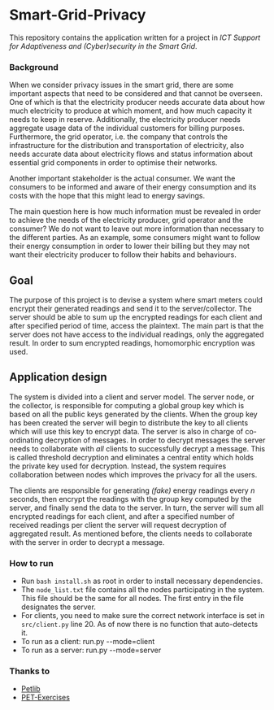 # Smart-Grid-Privacy
This repository contains the application written for a project in *ICT Support for Adaptiveness and (Cyber)security in the Smart Grid*.

### Background
When we consider privacy issues in the smart grid, there are some important aspects that need to be considered and that cannot be overseen. One of which is that the electricity producer needs accurate data about how much electricity to produce at which moment, and how much capacity it needs to keep in reserve. Additionally, the electricity producer needs aggregate usage data of the individual customers for billing purposes. Furthermore, the grid operator, i.e. the company that controls the infrastructure for the distribution and transportation of electricity, also needs accurate data about electricity flows and status information about essential grid components in order to optimise their networks.

Another important stakeholder is the actual consumer. We want the consumers to be informed and aware of their energy consumption and its costs with the hope that this might lead to energy savings.

The main question here is how much information must be revealed in order to achieve the needs of the electricity producer, grid operator and the consumer? We do not want to leave out more information than necessary to the different parties. As an example, some consumers might want to follow their energy consumption in order to lower their billing but they may not want their electricity producer to follow their habits and behaviours.

## Goal
The purpose of this project is to devise a system where smart meters could encrypt their generated readings and send it to the server/collector. The server should be able to sum up the encrypted readings for each client and after specified period of time, access the plaintext. The main part is that the server does not have access to the individual readings, only the aggregated result. In order to sum encrypted readings, homomorphic encryption was used.

## Application design
The system is divided into a client and server model. The server node, or the collector, is responsible for computing a global group key which is based on all the public keys generated by the clients. When the group key has been created the server will begin to distribute the key to all clients which will use this key to encrypt data. The server is also in charge of co-ordinating decryption of messages. In order to decrypt messages the server needs to collaborate with *all* clients to successfully decrypt a message. This is called threshold decryption and eliminates a central entity which holds the private key used for decryption. Instead, the system requires collaboration between nodes which improves the privacy for all the users.

The clients are responsible for generating *(fake)* energy readings every *n* seconds, then encrypt the readings with the group key computed by the server, and finally send the data to the server. In turn, the server will sum all encrypted readings for each client, and after a specified number of received readings per client the server will request decryption of aggregated result. As mentioned before, the clients needs to collaborate with the server in order to decrypt a message.

### How to run
* Run `bash install.sh` as root in order to install necessary dependencies.
* The `node_list.txt` file contains all the nodes participating in the system. This file should be the same for all nodes. The first entry in the file designates the server.
* For clients, you need to make sure the correct network interface is set in `src/client.py` line 20. As of now there is no function that auto-detects it.
* To run as a client: run.py --mode=client
* To run as a server: run.py --mode=server

### Thanks to
* [Petlib](https://github.com/gdanezis/petlib)
* [PET-Exercises](https://github.com/gdanezis/PET-Exercises)
